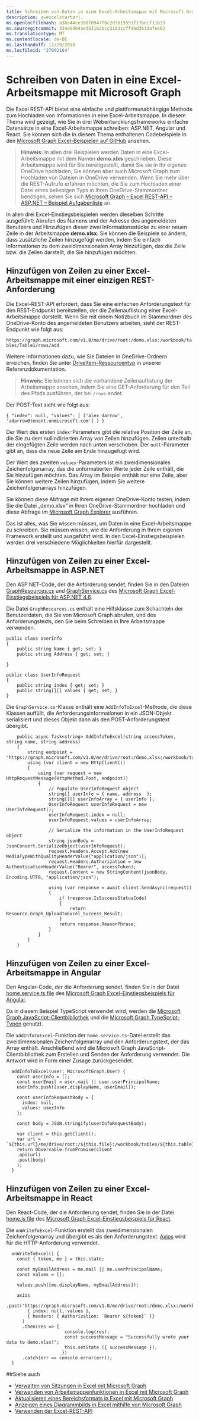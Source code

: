 ```yaml
---
title: Schreiben von Daten in eine Excel-Arbeitsmappe mit Microsoft Graph
description: q=excelstarter).
ms.openlocfilehash: a36e44ce390f0947fbc2d5615551f17becf11b33
ms.sourcegitcommit: 334e84b4aed63162bcc31831cffd6d363dafee02
ms.translationtype: MT
ms.contentlocale: de-DE
ms.lasthandoff: 11/29/2018
ms.locfileid: "27092164"
---
```

# <a name="write-data-to-an-excel-workbook-with-microsoft-graph"></a>Schreiben von Daten in eine Excel-Arbeitsmappe mit Microsoft Graph

Die Excel REST-API bietet eine einfache und plattformunabhängige Methode zum Hochladen von Informationen in eine Excel-Arbeitsmappe. In diesem Thema wird gezeigt, wie Sie in drei Webentwicklungsframeworks einfache Datensätze in eine Excel-Arbeitsmappe schreiben: ASP.NET, Angular und React. Sie können sich die in diesem Thema enthaltenen Codebeispiele in den [Microsoft Graph Excel-Beispielen auf GitHub](https://github.com/microsoftgraph?utf8=%E2%9C%93&q=excelstarter) ansehen.

> **Hinweis:** In allen drei Beispielen werden Daten in eine Excel-Arbeitsmappe mit dem Namen **demo.xlxs** geschrieben. Diese Arbeitsmappe wird für Sie bereitgestellt, damit Sie sie in Ihr eigenes OneDrive hochladen, Sie können aber auch Microsoft Graph zum Hochladen von Dateien in OneDrive verwenden. Wenn Sie mehr über die REST-Aufrufe erfahren möchten, die Sie zum Hochladen einer Datei eines beliebigen Typs in Ihren OneDrive-Stammordner benötigen, sehen Sie sich [Microsoft Graph – Excel REST-API – ASP.NET – Beispiel Aufgabenliste](https://github.com/microsoftgraph/aspnet-todo-rest-sample) an.

In allen drei Excel-Einstiegsbeispielen werden dieselben Schritte ausgeführt: Abrufen des Namens und der Adresse des angemeldeten Benutzers und Hinzufügen dieser zwei Informationsstücke zu einer neuen Zeile in der Arbeitsmappe **demo.xlsx**. Sie können die Beispiele so ändern, dass zusätzliche Zeilen hinzugefügt werden, indem Sie einfach Informationen zu dem zweidimensionalen Array hinzufügen, das die Zeile bzw. die Zeilen darstellt, die Sie hinzufügen möchten.

## <a name="add-a-row-or-rows-to-an-excel-workbook-with-a-single-rest-request"></a>Hinzufügen von Zeilen zu einer Excel-Arbeitsmappe mit einer einzigen REST-Anforderung

Die Excel-REST-API erfordert, dass Sie eine einfachen Anforderungstext für den REST-Endpunkt bereitstellen, der die Zeilenauflistung einer Excel-Arbeitsmappe darstellt. Wenn Sie mit einem Notizbuch im Stammordner des OneDrive-Konto des angemeldeten Benutzers arbeiten, sieht der REST-Endpunkt wie folgt aus:

`https://graph.microsoft.com/v1.0/me/drive/root:/demo.xlsx:/workbook/tables/Table1/rows/add`

Weitere Informationen dazu, wie Sie Dateien in OneDrive-Ordnern erreichen, finden Sie unter [DriveItem-Ressourcentyp](/graph/api/resources/driveitem?view=graph-rest-1.0) in unserer Referenzdokumentation.

> **Hinweis:** Sie können sich die vorhandene Zeilenauflistung der Arbeitsmappe ansehen, indem Sie eine GET-Anforderung für den Teil des Pfads ausführen, der bei `/rows` endet.

Der POST-Text sieht wie folgt aus:

`{
  "index": null,
  "values": [
    ['alex darrow', 'adarrow@tenant.onmicrosoft.com']
  ]
}`

Der Wert des ersten `index`-Parameters gibt die relative Position der Zeile an, die Sie zu dem nullindizierten Array von Zeilen hinzufügen. Zeilen unterhalb der eingefügten Zeile werden nach unten verschoben. Der `null`-Parameter gibt an, dass die neue Zeile am Ende hinzugefügt wird.

Der Wert des zweiten `values`-Parameters ist ein zweidimensionales Zeichenfolgenarray, das die unformatierten Werte jeder Zeile enthält, die Sie hinzufügen möchten. Das Array im Beispiel enthält nur eine Zeile, aber Sie können weitere Zeilen hinzufügen, indem Sie weitere Zeichenfolgenarrays hinzufügen.

Sie können diese Abfrage mit Ihrem eigenen OneDrive-Konto testen, indem Sie die Datei „demo.xlsx“ in Ihren OneDrive-Stammordner hochladen und diese Abfrage im [Microsoft Graph Explorer](https://developer.microsoft.com/graph/graph-explorer) ausführen.

Das ist alles, was Sie wissen müssen, um Daten in eine Excel-Arbeitsmappe zu schreiben. Sie müssen wissen, wie die Anforderung in Ihrem eigenen Framework erstellt und ausgeführt wird. In den Excel-Einstiegsbeispielen werden drei verschiedene Möglichkeiten hierfür dargestellt.

## <a name="add-a-row-or-rows-to-an-excel-workbook-in-aspnet"></a>Hinzufügen von Zeilen zu einer Excel-Arbeitsmappe in ASP.NET

Den ASP.NET-Code, der die Anforderung sendet, finden Sie in den Dateien [GraphResources.cs](https://github.com/microsoftgraph/aspnet-excelstarter-sample/blob/master/Microsoft%20Graph%20Excel%20REST%20ASPNET/Models/GraphResources.cs) und [GraphService.cs](https://github.com/microsoftgraph/aspnet-excelstarter-sample/blob/master/Microsoft%20Graph%20Excel%20REST%20ASPNET/Models/GraphService.cs) des [Microsoft Graph Excel-Einstiegsbeispiels für ASP.NET 4.6](https://github.com/microsoftgraph/aspnet-excelstarter-sample).

Die Datei `GraphResources.cs` enthält eine Hilfsklasse zum Schachteln der Benutzerdaten, die Sie von Microsoft Graph abrufen, und des Anforderungstexts, den Sie beim Schreiben in Ihre Arbeitsmappe verwenden.

    public class UserInfo
    {
        public string Name { get; set; }
        public string Address { get; set; }

    }

    public class UserInfoRequest
    {
        public string index { get; set; }
        public string[][] values { get; set; }
    }

Die `GraphService.cs`-Klasse enthält eine `AddInfoToExcel`-Methode, die diese Klassen auffüllt, die Anforderungsinformationen in ein JSON-Objekt serialisiert und dieses Objekt dann als den POST-Anforderungstext übergibt.

        public async Task<string> AddInfoToExcel(string accessToken, string name, string address)
        {
            string endpoint = "https://graph.microsoft.com/v1.0/me/drive/root:/demo.xlsx:/workbook/tables/Table1/rows/add";
            using (var client = new HttpClient())
            {
                using (var request = new HttpRequestMessage(HttpMethod.Post, endpoint))
                {
                    // Populate UserInfoRequest object
                    string[] userInfo = { name, address  };
                    string[][] userInfoArray = { userInfo };
                    UserInfoRequest userInfoRequest = new UserInfoRequest();
                    userInfoRequest.index = null;
                    userInfoRequest.values = userInfoArray;

                    // Serialize the information in the UserInfoRequest object
                    string jsonBody = JsonConvert.SerializeObject(userInfoRequest);
                    request.Headers.Accept.Add(new MediaTypeWithQualityHeaderValue("application/json"));
                    request.Headers.Authorization = new AuthenticationHeaderValue("Bearer", accessToken);
                    request.Content = new StringContent(jsonBody, Encoding.UTF8, "application/json");

                    using (var response = await client.SendAsync(request))
                    {
                        if (response.IsSuccessStatusCode)
                        {
                            return Resource.Graph_UploadToExcel_Success_Result;
                        }
                        return response.ReasonPhrase;
                    }
                }
            }
        }

## <a name="add-a-row-or-rows-to-an-excel-workbook-in-angular"></a>Hinzufügen von Zeilen zu einer Excel-Arbeitsmappe in Angular

Den Angular-Code, der die Anforderung sendet, finden Sie in der Datei [home.service.ts file](https://github.com/microsoftgraph/angular-excelstarter-sample/blob/master/src/app/home/home.service.ts) des [Microsoft Graph Excel-Einstiegsbeispiels für Angular](https://github.com/microsoftgraph/angular-excelstarter-sample).

Da in diesem Beispiel TypeScript verwendet wird, werden die [Microsoft Graph JavaScript-Clientbibliothek](https://github.com/microsoftgraph/msgraph-sdk-javascript) und die [Microsoft Graph TypeScript-Typen](https://github.com/microsoftgraph/msgraph-typescript-typings) genutzt.

Die `addInfoToExcel`-Funktion der `home.service.ts`-Datei erstellt das zweidimensionalen Zeichenfolgenarray und den Anforderungstext, der das Array enthält. Anschließend wird die Microsoft Graph JavaScript-Clientbibliothek zum Erstellen und Senden der Anforderung verwendet. Die Antwort wird in Form einer Zusage zurückgesendet.

      addInfoToExcel(user: MicrosoftGraph.User) {
        const userInfo = [];
        const userEmail = user.mail || user.userPrincipalName;    
        userInfo.push([user.displayName, userEmail]);

        const userInfoRequestBody = {
          index: null,
          values: userInfo
        };   

        const body = JSON.stringify(userInfoRequestBody);

        var client = this.getClient();
        var url = `${this.url}/me/drive/root:/${this.file}:/workbook/tables/${this.table}/rows/add`
        return Observable.fromPromise(client
        .api(url)
        .post(body)
        );
      }

## <a name="add-a-row-or-rows-to-an-excel-workbook-in-react"></a>Hinzufügen von Zeilen zu einer Excel-Arbeitsmappe in React

Den React-Code, der die Anforderung sendet, finden Sie in der Datei [home.js file](https://github.com/microsoftgraph/react-excelstarter-sample/blob/master/src/home/home.js) des [Microsoft Graph Excel-Einstiegsbeispiels für React](https://github.com/microsoftgraph/react-excelstarter-sample).

Die `onWriteToExcel`-Funktion erstellt das zweidimensionalen Zeichenfolgenarray und übergibt es als den Anforderungstext. [Axios](https://www.npmjs.com/package/axios) wird für die HTTP-Anforderung verwendet.

      onWriteToExcel() {
        const { token, me } = this.state;

        const myEmailAddress = me.mail || me.userPrincipalName;
        const values = [];

        values.push([me.displayName, myEmailAddress]);

        axios
          .post('https://graph.microsoft.com/v1.0/me/drive/root:/demo.xlsx:/workbook/tables/Table1/rows/add',
            { index: null, values },
            { headers: { Authorization: `Bearer ${token}` }}
          )
          .then(res => {
                          console.log(res);
                          const successMessage = "Successfully wrote your data to demo.xlsx!";
                          this.setState ({ successMessage });
                         })
          .catch(err => console.error(err));
      }

##<a name="see-also"></a>Siehe auch

* [Verwalten von Sitzungen in Excel mit Microsoft Graph](excel-manage-sessions.md)
* [Verwenden von Arbeitsmappenfunktionen in Excel mit Microsoft Graph](excel-use-functions.md)
* [Aktualisieren eines Bereichsformats in Excel mit Microsoft Graph](excel-update-range-format.md)
* [Anzeigen eines Diagrammbilds in Excel mithilfe von Microsoft Graph](excel-display-chart-image.md)
* [Verwenden der Excel-REST-API](/graph/api/resources/excel?view=graph-rest-1.0)    
